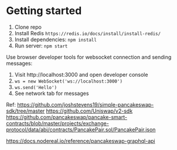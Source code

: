 # Getting started

1. Clone repo
2. Install Redis `https://redis.io/docs/install/install-redis/`
3. Install dependencies: `npm install`
4. Run server: `npm start`

Use browser developer tools for websocket connection and sending messages:

1. Visit http://localhost:3000 and open developer console
1. `ws = new WebSocket('ws://localhost:3000')`
1. `ws.send('Hello')`
1. See network tab for messages

Ref: https://github.com/joshstevens19/simple-pancakeswap-sdk/tree/master
https://github.com/Uniswap/v2-sdk
https://github.com/pancakeswap/pancake-smart-contracts/blob/master/projects/exchange-protocol/data/abi/contracts/PancakePair.sol/PancakePair.json

https://docs.nodereal.io/reference/pancakeswap-graphql-api

